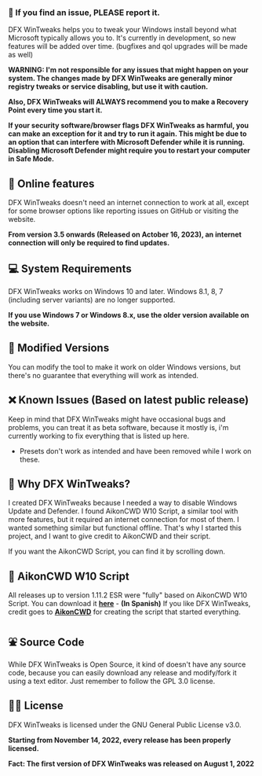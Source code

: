 ### 🙏 If you find an issue, PLEASE report it.

DFX WinTweaks helps you to tweak your Windows install beyond what Microsoft typically allows you to. It's currently in development, so new features will be added over time. (bugfixes and qol upgrades will be made as well)

**WARNING: I'm not responsible for any issues that might happen on your system. The changes made by DFX WinTweaks are generally minor registry tweaks or service disabling, but use it with caution.**

**Also, DFX WinTweaks will ALWAYS recommend you to make a Recovery Point every time you start it.**

**If your security software/browser flags DFX WinTweaks as harmful, you can make an exception for it and try to run it again. This might be due to an option that can interfere with Microsoft Defender while it is running. Disabling Microsoft Defender might require you to restart your computer in Safe Mode.**

## 🐇 Online features
DFX WinTweaks doesn't need an internet connection to work at all, except for some browser options like reporting issues on GitHub or visiting the website.

**From version 3.5 onwards (Released on Actober 16, 2023), an internet connection will only be required to find updates.**

## 💻 System Requirements
DFX WinTweaks works on Windows 10 and later. Windows 8.1, 8, 7 (including server variants) are no longer supported.

**If you use Windows 7 or Windows 8.x, use the older version available on the website.**

## 💱 Modified Versions
You can modify the tool to make it work on older Windows versions, but there's no guarantee that everything will work as intended.

## ❌ Known Issues (Based on latest public release)
Keep in mind that DFX WinTweaks might have occasional bugs and problems, you can treat it as beta software, because it mostly is, i'm currently working to fix everything that is listed up here.
- Presets don't work as intended and have been removed while I work on these.

## 🧀 Why DFX WinTweaks?
I created DFX WinTweaks because I needed a way to disable Windows Update and Defender. I found AikonCWD W10 Script, a similar tool with more features, but it required an internet connection for most of them. I wanted something similar but functional offline. That's why I started this project, and I want to give credit to AikonCWD and their script.

If you want the AikonCWD Script, you can find it by scrolling down.

## 🧭 AikonCWD W10 Script
All releases up to version 1.11.2 ESR were "fully" based on AikonCWD W10 Script. You can download it [**here**](https://github.com/aikoncwd/win10script) - **(In Spanish)**
If you like DFX WinTweaks, credit goes to [**AikonCWD**](https://github.com/aikoncwd) for creating the script that started everything.

## ⛲ Source Code
While DFX WinTweaks is Open Source, it kind of doesn't have any source code, because you can easily download any release and modify/fork it using a text editor. Just remember to follow the GPL 3.0 license.

## 👨‍🎓 License
DFX WinTweaks is licensed under the GNU General Public License v3.0.

**Starting from November 14, 2022, every release has been properly licensed.**

**Fact: The first version of DFX WinTweaks was released on August 1, 2022**
